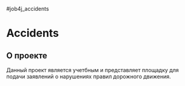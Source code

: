 #job4j_accidents

# Accidents
## О проекте

Данный проект является учетбным и представляет 
площадку для подачи заявлений о нарушениях
правил дорожного движения.